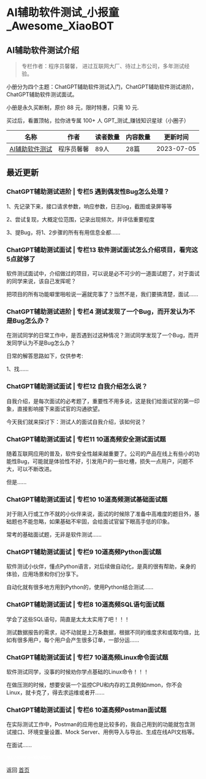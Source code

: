 # AI辅助软件测试_小报童_Awesome_XiaoBOT

## AI辅助软件测试介绍
> 专栏作者：程序员馨馨， 进过互联网大厂、待过上市公司，多年测试经验。    
    
小册分为四个主题：ChatGPT辅助软件测试入门，ChatGPT辅助软件测试进阶，ChatGPT辅助软件测试面试。    
    
小册是永久买断制，原价 88 元，限时特惠，只需 10 元.    
    
买过后，看置顶帖，拉你进专属 100+ 人 GPT_测试_赚钱知识星球（小圈子）  
  


|名称|作者|读者数量|内容数量|更新时间|
|---|---|---|---|---|
|[AI辅助软件测试](https://xiaobot.net/p/softwaretest168?refer=0b133df9-27dc-423b-8101-639049001c13)|程序员馨馨|89人|28篇|2023-07-05|

## 最近更新
### ChatGPT辅助测试进阶 | 专栏5 遇到偶发性Bug怎么处理？

1、先记录下来，接口请求参数，响应参数，日志log，截图或录屏等等

2、尝试复现，大概定位范围，记录出现频次，并评估重要程度

3、提Bug，将1、2步骤的所有有用信息全都......

### ChatGPT辅助测试面试 | 专栏13 软件测试面试怎么介绍项目，看完这5点就够了

软件测试面试中，介绍做过的项目，可以说是必不可少的一道面试题了，对于面试的同学来说，该自己发挥呢？

把项目的所有功能噼里啪啦说一遍就完事了？当然不是，我们要搞清楚，面试......

### ChatGPT辅助测试进阶 | 专栏4 测试发现了一个Bug，而开发认为不是Bug怎么办？

在测试同学的日常工作中，是否遇到过这种情况？测试同学发现了一个Bug，而开发同学认为不是Bug怎么办？

日常的解答思路如下，仅供参考:

1、找......

### ChatGPT辅助测试面试 | 专栏12 自我介绍怎么说？

自我介绍，是每次面试的必考题了，重要性不用多说，这是我们给面试官的第一印象，直接影响接下来面试官的沟通欲望。

今天我们就来探讨下：测试人的面试自我介绍，该如何说？

### ChatGPT辅助测试面试 | 专栏11 10道高频安全测试面试题

随着互联网应用的普及，软件安全性越来越重要了。公司的产品在线上有些小的功能性Bug，可能就是体验性不好，引发用户的一些吐槽，损失一点用户，问题不大，可以不断改进。

但是......

### ChatGPT辅助测试面试 | 专栏10 10道高频测试基础面试题

对于刚入行或工作不就的小伙伴来说，面试的时候除了准备中高难度的题目外，基础题也不能忽略，如果基础不牢固，会给面试官留下眼高手低的印象。

常考的基础面试题，无非是软件测试......

### ChatGPT辅助测试面试 | 专栏9 10道高频Python面试题

软件测试小伙伴，懂点Python语言，对后续做自动化，是真的很有帮助，亲身的体验，应用场景和你们分享下。

自动化就有很多地方用到Python的，使用Python结合测试......

### ChatGPT辅助测试面试 | 专栏8 10道高频SQL语句面试题

学会了这些SQL语句，简直是太太太实用了吧！！！

测试数据报告的需求，动不动就是上万条数据，根据不同的维度求和或取均值，比如有很多用户，每个用户会产生很多订单，一部分运......

### ChatGPT辅助测试面试 | 专栏7 10道高频Linux命令面试题

软件测试同学，没事的时候劝你学点基础的Linux命令！！！

在做压测的时候，想要安装一个监控CPU和内存的工具例如nmon，你不会Linux，就卡克了，得去求运维或者开......

### ChatGPT辅助测试面试 | 专栏6 10道高频Postman面试题

在实际测试工作中，Postman的应用也是比较多的，我自己用到的功能就包含测试接口、环境变量设置、Mock
Server、用例导入与导出、生成在线API文档等。

在面试......


<a href="https://github.com/Reno9527/awesome-xiaobot" style="color: white; text-decoration: none;">awesome-xiaobot</a>

返回 [首页](../README.md)
